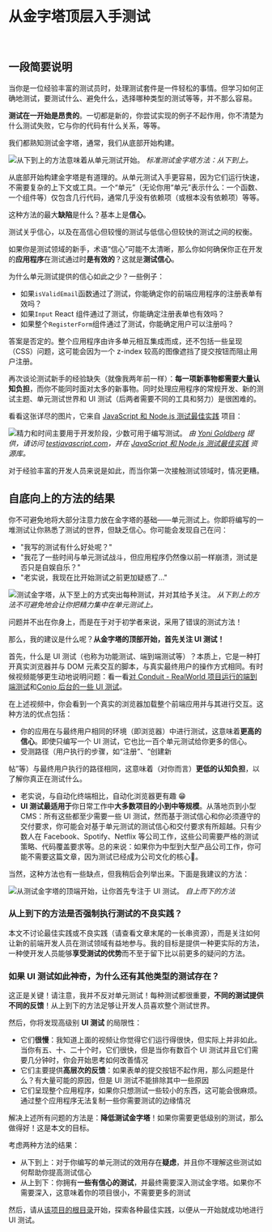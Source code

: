 # 从金字塔顶层入手测试

<br/>

## 一段简要说明

当你是一位经验丰富的测试员时，处理测试套件是一件轻松的事情。但学习如何正确地测试，要测试什么、避免什么，选择哪种类型的测试等等，并不那么容易。

**测试在一开始是昂贵的**。一切都是新的，你尝试实现的例子不起作用，你不清楚为什么测试失败，它与你的代码有什么关系，等等。

我们都熟知测试金字塔，通常，我们从底部开始构建。

![从下到上的方法意味着从单元测试开始。](../../assets/images/top-to-bottom-approach/bottom-to-top-approach.jpg)
_标准测试金字塔方法：从下到上。_

从底部开始构建金字塔是有道理的。从单元测试入手更容易，因为它们运行快速，不需要复杂的上下文或工具。一个“单元”（无论你用“单元”表示什么：一个函数、一个组件等）仅包含几行代码，通常几乎没有依赖项（或根本没有依赖项）等等。

这种方法的最大**缺陷**是什么？基本上是**信心**。

测试关乎信心，以及在高信心但较慢的测试与低信心但较快的测试之间的权衡。

如果你是测试领域的新手，术语“信心”可能不太清晰，那么你如何确保你正在开发的**应用程序**在测试通过时**是有效的**？这就是**测试信心**。

为什么单元测试提供的信心如此之少？一些例子：

- 如果`isValidEmail`函数通过了测试，你能确定你的前端应用程序的注册表单有效吗？
- 如果`Input` React 组件通过了测试，你能确定注册表单也有效吗？
- 如果整个`RegisterForm`组件通过了测试，你能确定用户可以注册吗？

答案是否定的。整个应用程序由许多单元相互集成而成，还不包括一些呈现（CSS）问题，这可能会因为一个 z-index 较高的图像遮挡了提交按钮而阻止用户注册。

再次谈论测试新手的经验缺失（就像我两年前一样）：**每一项新事物都需要大量认知负担**，而你不能同时面对太多的新事物。同时处理应用程序的常规开发、新的测试主题、单元测试世界和 UI 测试（后两者需要不同的工具和努力）是很困难的。

看看这张详尽的图片，它来自
[JavaScript 和 Node.js 测试最佳实践](https://github.com/goldbergyoni/javascript-testing-best-practices)
项目：

![精力和时间主要用于开发阶段，少数可用于编写测试。](../../assets/images/top-to-bottom-approach/headspace.jpg)
_由 [Yoni Goldberg](https://goldbergyoni.com/) 提供，请访问
[testjavascript.com](https://testjavascript.com/)，并在
[JavaScript 和 Node.js 测试最佳实践](https://github.com/goldbergyoni/javascript-testing-best-practices)
资源库。_

对于经验丰富的开发人员来说是如此，而当你第一次接触测试领域时，情况更糟。

## 自底向上的方法的结果

你不可避免地将大部分注意力放在金字塔的基础——单元测试上。你即将编写的一堆测试让你熟悉了测试的世界，但缺乏信心。你可能会发现自己在问：

- "我写的测试有什么好处呢？"
- "我花了一些时间与单元测试战斗，但应用程序仍然像以前一样崩溃，测试是否只是自娱自乐？"
- "老实说，我现在比开始测试之前更加疑惑了…"

![测试金字塔，从下至上的方式突出每种测试，并对其给予关注。](../../assets/images/top-to-bottom-approach/unit-testing-first.jpg)
_从下到上的方法不可避免地会让你把精力集中在单元测试上。_

问题并不出在你身上，而是在于对于初学者来说，采用了错误的测试方法！

那么，我的建议是什么呢？**从金字塔的顶部开始，首先关注 UI 测试！**

首先，什么是 UI 测试（也称为功能测试、端到端测试等）？本质上，它是一种打开真实浏览器并与 DOM 元素交互的脚本，与真实最终用户的操作方式相同。有时候视频能够更生动地说明问题：看一看[对 Conduit - RealWorld 项目运行的端到端测试](https://www.youtube.com/watch?v=gdly-oU72X0&feature=youtu.be)和[Conio 后台的一些 UI 测试](https://www.youtube.com/watch?v=lNEMKeTYEPI&feature=youtu.be)。

在上述视频中，你会看到一个真实的浏览器加载整个前端应用并与其进行交互。这种方法的优点包括：

- 你的应用在与最终用户相同的环境（即浏览器）中进行测试，这意味着**更高的信心**。即使只编写一个 UI 测试，它也比一百个单元测试给你更多的信心。
- 受测路径（用户执行的步骤，如“注册”、“创建新

帖”等）与最终用户执行的路径相同，这意味着（对你而言）**更低的认知负担**，以了解你真正在测试什么。

- 老实说，与自动化终端相比，自动化浏览器更有趣 😁
- **UI 测试最适用于**你日常工作中**大多数项目的小到中等规模**。从落地页到小型 CMS：所有这些都至少需要一些 UI 测试，然而基于测试信心和你必须遵守的交付要求，你可能会对基于单元测试的测试信心和交付要求有所超越。只有少数人在 Facebook、Spotify、Netflix 等公司工作，这些公司需要严格的测试策略、代码覆盖要求等。总的来说：如果你为中型到大型产品公司工作，你可能不需要这篇文章，因为测试已经成为公司文化的核心🎉。

当然，这种方法也有一些缺点，但我稍后会列举出来。下面是我建议的方法：

![从测试金字塔的顶端开始，让你首先专注于 UI 测试。](../../assets/images/top-to-bottom-approach/ui-testing-first.jpg)
_自上而下的方法_

### 从上到下的方法是否强制执行测试的不良实践？

本文不讨论最佳实践或不良实践（请查看文章末尾的一长串资源），而是关注如何让新的前端开发人员在测试领域有益地参与。我的目标是提供一种更实际的方法，一种使开发人员能够**享受测试的优势**而不至于留下比以前更多的疑问的方法。

### 如果 UI 测试如此神奇，为什么还有其他类型的测试存在？

这正是关键！请注意，我并不反对单元测试！每种测试都很重要，**不同的测试提供不同的反馈**！从上到下的方法足够让开发人员喜欢整个测试世界。

然后，你将发现高级别 **UI 测试** 的局限性：

- 它们**很慢**：我知道上面的视频让你觉得它们运行得很快，但实际上并非如此。当你有五、十、二十个时，它们很快，但是当你有数百个 UI 测试并且它们需要几分钟时，你会开始思考如何改善情况
- 它们主要提供**高层次的反馈**：如果表单的提交按钮不起作用，那么问题是什么？有大量可能的原因，但是 UI 测试不能排除其中一些原因
- 它们呈现整个应用程序，如果你只想测试一些较小的东西，这可能会很麻烦。通过整个应用程序无法复制一些你需要测试的边缘情况

解决上述所有问题的方法是：**降低测试金字塔**！如果你需要更低级别的测试，那么做得好！这是本文的目标。

考虑两种方法的结果：

- 从下到上：对于你编写的单元测试的效用存在**疑虑**，并且你不理解这些测试如何帮助你提高测试信心
- 从上到下：你拥有**一些有信心的测试**，并最终需要深入测试金字塔。如果你不需要深入，这意味着你的项目很小，不需要更多的测试

然后，请从[该项目的根目录](../../README.zh.md)开始，探索各种最佳实践，以便从一开始就成功地进行 UI 测试。
